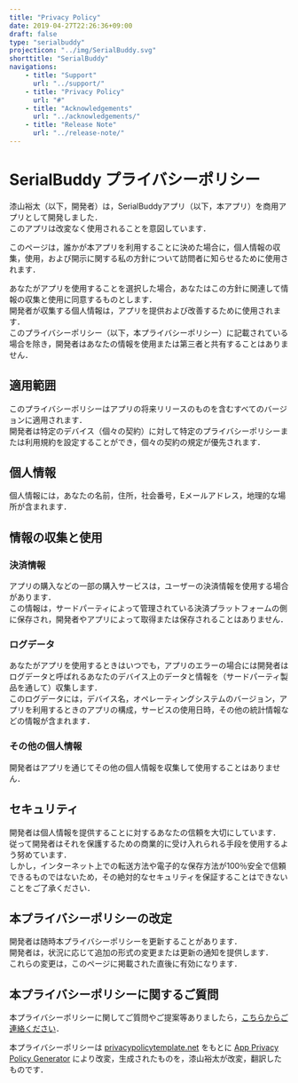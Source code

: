 ```yaml
---
title: "Privacy Policy"
date: 2019-04-27T22:26:36+09:00
draft: false
type: "serialbuddy"
projecticon: "../img/SerialBuddy.svg"
shorttitle: "SerialBuddy"
navigations:
    - title: "Support"
      url: "../support/"
    - title: "Privacy Policy"
      url: "#"
    - title: "Acknowledgements"
      url: "../acknowledgements/"
    - title: "Release Note"
      url: "../release-note/"
---
```


# SerialBuddy プライバシーポリシー

漆山裕太（以下，開発者）は，SerialBuddyアプリ（以下，本アプリ）を商用アプリとして開発しました．  
このアプリは改変なく使用されることを意図しています．

このページは，誰かが本アプリを利用することに決めた場合に，個人情報の収集，使用，および開示に関する私の方針について訪問者に知らせるために使用されます．

あなたがアプリを使用することを選択した場合，あなたはこの方針に関連して情報の収集と使用に同意するものとします．  
開発者が収集する個人情報は，アプリを提供および改善するために使用されます．  
このプライバシーポリシー（以下，本プライバシーポリシー）に記載されている場合を除き，開発者はあなたの情報を使用または第三者と共有することはありません．

## 適用範囲

このプライバシーポリシーはアプリの将来リリースのものを含むすべてのバージョンに適用されます．  
開発者は特定のデバイス（個々の契約）に対して特定のプライバシーポリシーまたは利用規約を設定することができ，個々の契約の規定が優先されます．

## 個人情報

個人情報には，あなたの名前，住所，社会番号，Eメールアドレス，地理的な場所が含まれます．

## 情報の収集と使用

### 決済情報

アプリの購入などの一部の購入サービスは，ユーザーの決済情報を使用する場合があります．  
この情報は，サードパーティによって管理されている決済プラットフォームの側に保存され，開発者やアプリによって取得または保存されることはありません．

### ログデータ

あなたがアプリを使用するときはいつでも，アプリのエラーの場合には開発者はログデータと呼ばれるあなたのデバイス上のデータと情報を（サードパーティ製品を通して）収集します．  
このログデータには，デバイス名，オペレーティングシステムのバージョン，アプリを利用するときのアプリの構成，サービスの使用日時，その他の統計情報などの情報が含まれます．

### その他の個人情報

開発者はアプリを通じてその他の個人情報を収集して使用することはありません．

## セキュリティ

開発者は個人情報を提供することに対するあなたの信頼を大切にしています．  
従って開発者はそれを保護するための商業的に受け入れられる手段を使用するよう努めています．  
しかし，インターネット上での転送方法や電子的な保存方法が100％安全で信頼できるものではないため，その絶対的なセキュリティを保証することはできないことをご了承ください．

## 本プライバシーポリシーの改定

開発者は随時本プライバシーポリシーを更新することがあります．  
開発者は，状況に応じて追加の形式の変更または更新の通知を提供します．  
これらの変更は，このページに掲載された直後に有効になります．

## 本プライバシーポリシーに関するご質問

本プライバシーポリシーに関してご質問やご提案等ありましたら，[こちらからご連絡ください](https://urushiyama.github.io/projects/serialbuddy/support/)．

本プライバシーポリシーは [privacypolicytemplate.net](https://privacypolicytemplate.net/) をもとに [App Privacy Policy Generator](https://app-privacy-policy-generator.firebaseapp.com/) により改変，生成されたものを，漆山裕太が改変，翻訳したものです．
